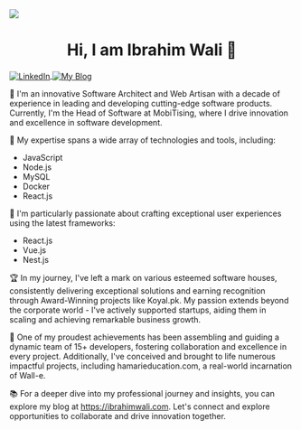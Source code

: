 <!DOCTYPE html>
<html>
<head>
  <title>I am Ibrahim Wali</title>
</head>
<body>
  <img src="https://raw.githubusercontent.com/saadpasta/saadpasta/master/Banner%20.png"/>
  <h1 align="center">Hi, I am Ibrahim Wali 👋 </h1>
  <a align="center" href="https://www.linkedin.com/in/iamibrahimwali/">
    <img align="center" src="https://media.licdn.com/dms/image/D4D03AQETCjBo7A8bKw/profile-displayphoto-shrink_200_200/0/1695198665486?e=1703116800&v=beta&t=VEKk3VHREICbsesFvJdxyIHT6g2Xdo8iFFSWf2BJ15o" alt="LinkedIn">
  </a>
  <a align="center" href="https://ibrahimwali.com">
    <img align="center" src="https://img.shields.io/badge/Explore-My Blog-yellow.svg" alt="My Blog">
  </a>
  <p>🚀 I'm an innovative Software Architect and Web Artisan with a decade of experience in leading and developing cutting-edge software products. Currently, I'm the Head of Software at MobiTising, where I drive innovation and excellence in software development.</p>
  <p>💼 My expertise spans a wide array of technologies and tools, including:</p>
  <ul>
    <li>JavaScript</li>
    <li>Node.js</li>
    <li>MySQL</li>
    <li>Docker</li>
    <li>React.js</li>
  </ul>
  <p>🌟 I'm particularly passionate about crafting exceptional user experiences using the latest frameworks:</p>
  <ul>
    <li>React.js</li>
    <li>Vue.js</li>
    <li>Nest.js</li>
  </ul>
  <p>🏆 In my journey, I've left a mark on various esteemed software houses, consistently delivering exceptional solutions and earning recognition through Award-Winning projects like Koyal.pk. My passion extends beyond the corporate world - I've actively supported startups, aiding them in scaling and achieving remarkable business growth.</p>
  <p>👥 One of my proudest achievements has been assembling and guiding a dynamic team of 15+ developers, fostering collaboration and excellence in every project. Additionally, I've conceived and brought to life numerous impactful projects, including hamarieducation.com, a real-world incarnation of Wall-e.</p>
  <p>📚 For a deeper dive into my professional journey and insights, you can explore my blog at <a href="https://ibrahimwali.com">https://ibrahimwali.com</a>. Let's connect and explore opportunities to collaborate and drive innovation together.</p>
</body>
</html>
